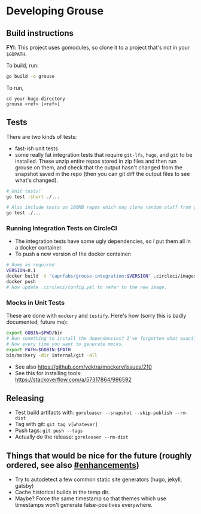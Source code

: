 # Developing Grouse

## Build instructions

**FYI**: This project uses gomodules, so clone it to a project that's not in your `$GOPATH`.

To build, run:

```sh
go build -o grouse
```

To run,

```
cd your-hugo-directory
grouse <ref> [<ref>]
```

## Tests

There are two kinds of tests:

- fast-ish unit tests
- some really fat integration tests that require `git-lfs`, `hugo`, and `git` to be installed. These unzip entire repos stored in zip files and then run grouse on them, and check that the output hasn't changed from the snapshot saved in the repo (then you can git diff the output files to see what's changed).

```sh
# Unit tests!
go test -short ./...

# Also include tests on 180MB repos which may clone random stuff from github :-/
go test ./...
```

### Running Integration Tests on CircleCI

- The integration tests have some ugly dependencies, so I put them all in a docker container.
- To push a new version of the docker container:

```sh
# Bump as required
VERSION=0.1
docker build -t "capnfabs/grouse-integration:$VERSION" .circleci/images/primary
docker push
# Now update .circleci/config.yml to refer to the new image.
```

### Mocks in Unit Tests

These are done with `mockery` and `testify`. Here's how (sorry this is badly documented, future me):

```sh
export GOBIN=$PWD/bin
# Run something to install the dependencies? I've forgotten what exactly.
# Now every time you want to generate mocks.
export PATH=$GOBIN:$PATH
bin/mockery -dir internal/git -all
```

- See also https://github.com/vektra/mockery/issues/210
- See this for installing tools: https://stackoverflow.com/a/57317864/996592

## Releasing

- Test build artifacts with: `goreleaser --snapshot --skip-publish --rm-dist`
- Tag with git: `git tag v[whatever]`
- Push tags: `git push --tags`
- Actually do the release: `goreleaser --rm-dist`


## Things that would be nice for the future (roughly ordered, see also [#enhancements](https://github.com/capnfabs/grouse/issues?q=is%3Aissue+is%3Aopen+label%3Aenhancement))
- Try to autodetect a few common static site generators (hugo, jekyll, gatsby)
- Cache historical builds in the temp dir.
- Maybe? Force the same timestamp so that themes which use timestamps won't generate false-positives everywhere.
